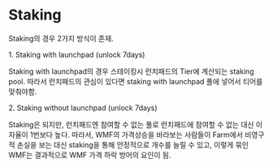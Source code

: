 # Staking

Staking의 경우 2가지 방식이 존재.

1\. Staking with launchpad (unlock 7days)

Staking with launchpad의 경우 스테이킹시 런치패드의 Tier에 계산되는 staking pool. 따라서 런치패드의 관심이 있다면 staking with launchpad 풀에 넣어서 티어를 맞춰야함.

2\. Staking without launchpad (unlock 7days)

Staking은 되지만, 런치패드엔 참여할 수 없는 풀로 런치패드에 참여할 수 없는 대신 이자율이 1번보다 높다. 따라서, WMF의 가격상승을 바라보는 사람들이 Farm에서 비영구적 손실을 보는 대신 staking을 통해 안정적으로 개수를 늘릴 수 있고, 이렇게 묶인 WMF는 결과적으로 WMF 가격 하락 방어의 요인이 됨.
